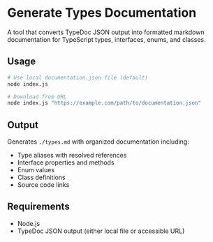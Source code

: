 # Generate Types Documentation

A tool that converts TypeDoc JSON output into formatted markdown documentation for TypeScript types, interfaces, enums, and classes.

## Usage

```bash
# Use local documentation.json file (default)
node index.js

# Download from URL
node index.js "https://example.com/path/to/documentation.json"
```

## Output

Generates `./types.md` with organized documentation including:

- Type aliases with resolved references
- Interface properties and methods
- Enum values
- Class definitions
- Source code links

## Requirements

- Node.js
- TypeDoc JSON output (either local file or accessible URL)
